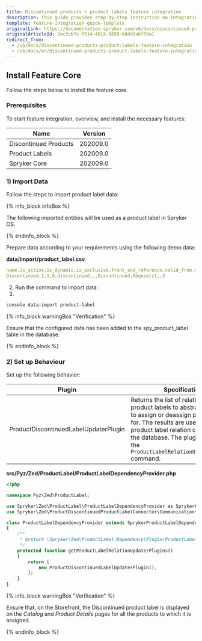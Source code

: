 ```yaml
---
title: Discontinued products + product labels feature integration
description: This guide provides step-by-step instruction on integrating Discontinued Products + Product Labels feature into a Spryker-based project.
template: feature-integration-guide-template
originalLink: https://documentation.spryker.com/v6/docs/discontinued-products-product-labels-feature-integration
originalArticleId: 2ec3cb7c-f514-4815-9850-0ddd9abf59a1
redirect_from:
  - /v6/docs/discontinued-products-product-labels-feature-integration
  - /v6/docs/en/discontinued-products-product-labels-feature-integration
---
```


## Install Feature Core
Follow the steps below to install the feature core.


### Prerequisites
To start feature integration, overview, and install the necessary features:

| Name | Version |
| --- | --- |
| Discontinued Products | 202009.0 |
| Product Labels | 202009.0 |
| Spryker Core | 202009.0 |

### 1) Import Data
Follow the steps to import product label data:

{% info_block infoBox %}

The following imported entities will be used as a product label in Spryker OS.

{% endinfo_block %}

Prepare data according to your requirements using the following demo data:

**data/import/product_label.csv**

```yaml
name,is_active,is_dynamic,is_exclusive,front_end_reference,valid_from,valid_to,name.en_US,product_abstract_skus,priority
Discontinued,1,1,0,discontinued,,,Discontinued,Abgesetzt,,3
```

2. Run the command to import data:
3. 
```bash
console data:import product-label
``` 

{% info_block warningBox "Verification" %}

Ensure that the configured data has been added to the spy_product_label  table in the database.

{% endinfo_block %}

### 2) Set up Behaviour

Set up the following behavior:

| Plugin | Specification | Prerequisites | Namespace |
| --- | --- | --- | --- |
| ProductDiscontinuedLabelUpdaterPlugin | Returns the list of relations of product labels to abstract products to assign or deassign product labels for. The results are used to persist product label relation changes into the database. The plugin is called by the `ProductLabelRelationUpdaterConsole` command. | None | Spryker\Zed\ProductDiscontinuedProductLabelConnector\Communication\Plugin |

**src/Pyz/Zed/ProductLabel/ProductLabelDependencyProvider.php**

```php
<?php

namespace Pyz\Zed\ProductLabel;

use Spryker\Zed\ProductLabel\ProductLabelDependencyProvider as SprykerProductLabelDependencyProvider;
use Spryker\Zed\ProductDiscontinuedProductLabelConnector\Communication\Plugin\ProductDiscontinuedLabelUpdaterPlugin;

class ProductLabelDependencyProvider extends SprykerProductLabelDependencyProvider
{
    /**
     * @return \Spryker\Zed\ProductLabel\Dependency\Plugin\ProductLabelRelationUpdaterPluginInterface[]
     */
    protected function getProductLabelRelationUpdaterPlugins()
    {
        return [
            new ProductDiscontinuedLabelUpdaterPlugin(),
        ];
    }
}
```

{% info_block warningBox "Verification" %}

Ensure that, on the Storefront, the Discontinued product label is displayed on the *Catalog* and *Product Details* pages for all the products to which it is assigned.

{% endinfo_block %}
